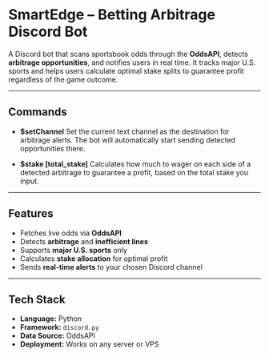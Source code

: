 # SmartEdge – Betting Arbitrage Discord Bot

A Discord bot that scans sportsbook odds through the **OddsAPI**, detects **arbitrage opportunities**, and notifies users in real time.
It tracks major U.S. sports and helps users calculate optimal stake splits to guarantee profit regardless of the game outcome.

---

## Commands

* **$setChannel**
  Set the current text channel as the destination for arbitrage alerts.
  The bot will automatically start sending detected opportunities there.

* **$stake [total_stake]**
  Calculates how much to wager on each side of a detected arbitrage to guarantee a profit, based on the total stake you input.

---

## Features

* Fetches live odds via **OddsAPI**
* Detects **arbitrage** and **inefficient lines**
* Supports **major U.S. sports** only
* Calculates **stake allocation** for optimal profit
* Sends **real-time alerts** to your chosen Discord channel

---

## Tech Stack

* **Language:** Python
* **Framework:** `discord.py`
* **Data Source:** OddsAPI
* **Deployment:** Works on any server or VPS
